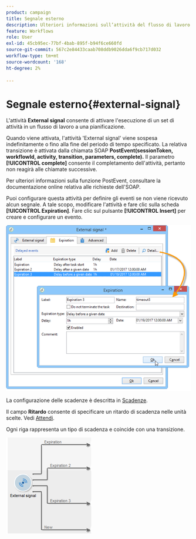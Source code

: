 ```yaml
---
product: campaign
title: Segnale esterno
description: Ulteriori informazioni sull’attività del flusso di lavoro External signal
feature: Workflows
role: User
exl-id: 45cb95ec-77bf-4bab-895f-b94f6ce660fd
source-git-commit: 567c2e84433caab708ddb9026dda6f9cb717d032
workflow-type: tm+mt
source-wordcount: '168'
ht-degree: 2%

---
```


# Segnale esterno{#external-signal}



L&#39;attività **External signal** consente di attivare l&#39;esecuzione di un set di attività in un flusso di lavoro a una pianificazione.

Quando viene attivata, l&#39;attività &#39;External signal&#39; viene sospesa indefinitamente o fino alla fine del periodo di tempo specificato. La relativa transizione è attivata dalla chiamata SOAP **PostEvent(sessionToken, workflowId, activity, transition, parameters, complete).** Il parametro **[!UICONTROL complete]** consente il completamento dell&#39;attività, pertanto non reagirà alle chiamate successive.

Per ulteriori informazioni sulla funzione PostEvent, consultare la documentazione online relativa alle richieste dell&#39;SOAP.

Puoi configurare questa attività per definire gli eventi se non viene ricevuto alcun segnale. A tale scopo, modificare l&#39;attività e fare clic sulla scheda **[!UICONTROL Expiration]**. Fare clic sul pulsante **[!UICONTROL Insert]** per creare e configurare un evento.

![](assets/edit_signal.png)

La configurazione delle scadenze è descritta in [Scadenze](define-approvals.md).

Il campo **Ritardo** consente di specificare un ritardo di scadenza nelle unità scelte. Vedi [Attendi](wait.md).

Ogni riga rappresenta un tipo di scadenza e coincide con una transizione.

![](assets/external_sign_diag.png)
